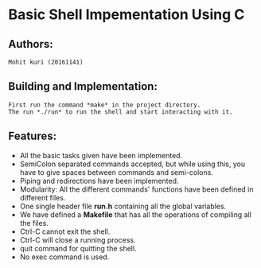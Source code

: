 # Basic Shell Impementation Using C

## Authors:
	Mohit kuri (20161141)

## Building and Implementation:
	First run the command *make* in the project directory.
	The run *./run* to run the shell and start interacting with it.

## Features:
- All the basic tasks given have been implemented.
- SemiColon separated commands accepted, but while using this, you have to give spaces between commands and semi-colons.
- Piping and redirections have been implemented.
- Modularity: All the different commands' functions have been defined in different files.
- One single header file **run.h** containing all the global variables.
- We have defined a **Makefile** that has all the operations of compiling all the files.
- Ctrl-C cannot exit the shell.
- Ctrl-C will close a running process.
- quit command for quitting the shell.
- No exec command is used.
